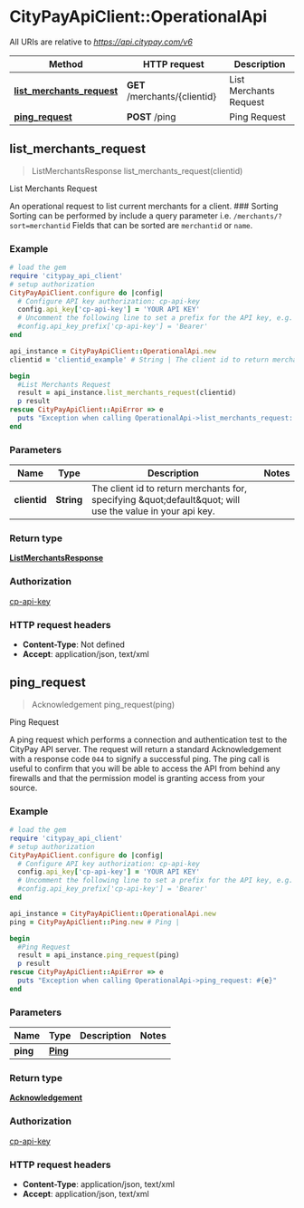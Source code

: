 # CityPayApiClient::OperationalApi

All URIs are relative to *https://api.citypay.com/v6*

Method | HTTP request | Description
------------- | ------------- | -------------
[**list_merchants_request**](OperationalApi.md#list_merchants_request) | **GET** /merchants/{clientid} | List Merchants Request
[**ping_request**](OperationalApi.md#ping_request) | **POST** /ping | Ping Request



## list_merchants_request

> ListMerchantsResponse list_merchants_request(clientid)

List Merchants Request

An operational request to list current merchants for a client.  ### Sorting  Sorting can be performed by include a query parameter i.e. `/merchants/?sort=merchantid`  Fields that can be sorted are `merchantid` or `name`. 

### Example

```ruby
# load the gem
require 'citypay_api_client'
# setup authorization
CityPayApiClient.configure do |config|
  # Configure API key authorization: cp-api-key
  config.api_key['cp-api-key'] = 'YOUR API KEY'
  # Uncomment the following line to set a prefix for the API key, e.g. 'Bearer' (defaults to nil)
  #config.api_key_prefix['cp-api-key'] = 'Bearer'
end

api_instance = CityPayApiClient::OperationalApi.new
clientid = 'clientid_example' # String | The client id to return merchants for, specifying \"default\" will use the value in your api key.

begin
  #List Merchants Request
  result = api_instance.list_merchants_request(clientid)
  p result
rescue CityPayApiClient::ApiError => e
  puts "Exception when calling OperationalApi->list_merchants_request: #{e}"
end
```

### Parameters


Name | Type | Description  | Notes
------------- | ------------- | ------------- | -------------
 **clientid** | **String**| The client id to return merchants for, specifying \&quot;default\&quot; will use the value in your api key. | 

### Return type

[**ListMerchantsResponse**](ListMerchantsResponse.md)

### Authorization

[cp-api-key](../README.md#cp-api-key)

### HTTP request headers

- **Content-Type**: Not defined
- **Accept**: application/json, text/xml


## ping_request

> Acknowledgement ping_request(ping)

Ping Request

A ping request which performs a connection and authentication test to the CityPay API server. The request will return a standard Acknowledgement with a response code `044` to signify a successful ping.  The ping call is useful to confirm that you will be able to access  the API from behind any firewalls and that the permission model is granting access from your source. 

### Example

```ruby
# load the gem
require 'citypay_api_client'
# setup authorization
CityPayApiClient.configure do |config|
  # Configure API key authorization: cp-api-key
  config.api_key['cp-api-key'] = 'YOUR API KEY'
  # Uncomment the following line to set a prefix for the API key, e.g. 'Bearer' (defaults to nil)
  #config.api_key_prefix['cp-api-key'] = 'Bearer'
end

api_instance = CityPayApiClient::OperationalApi.new
ping = CityPayApiClient::Ping.new # Ping | 

begin
  #Ping Request
  result = api_instance.ping_request(ping)
  p result
rescue CityPayApiClient::ApiError => e
  puts "Exception when calling OperationalApi->ping_request: #{e}"
end
```

### Parameters


Name | Type | Description  | Notes
------------- | ------------- | ------------- | -------------
 **ping** | [**Ping**](Ping.md)|  | 

### Return type

[**Acknowledgement**](Acknowledgement.md)

### Authorization

[cp-api-key](../README.md#cp-api-key)

### HTTP request headers

- **Content-Type**: application/json, text/xml
- **Accept**: application/json, text/xml

